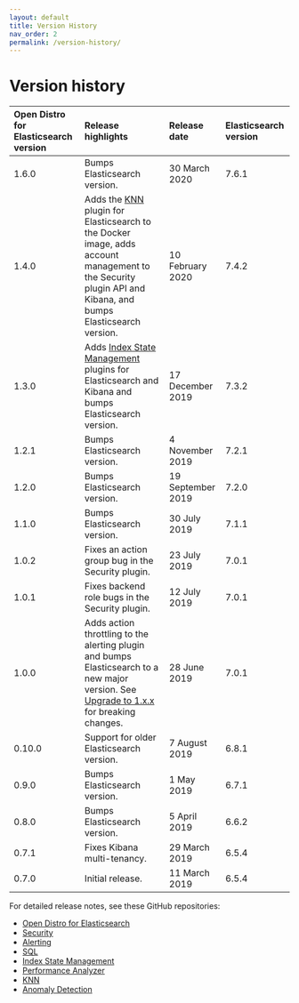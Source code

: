 ```yaml
---
layout: default
title: Version History
nav_order: 2
permalink: /version-history/
---
```


# Version history

Open Distro for Elasticsearch version | Release highlights | Release date | Elasticsearch version
:--- | :--- | :--- | :---
1.6.0 | Bumps Elasticsearch version. | 30 March 2020 | 7.6.1
1.4.0 | Adds the [KNN](../docs/knn/) plugin for Elasticsearch to the Docker image, adds account management to the Security plugin API and Kibana, and bumps Elasticsearch version. | 10 February 2020 | 7.4.2
1.3.0 | Adds [Index State Management](../docs/ism/) plugins for Elasticsearch and Kibana and bumps Elasticsearch version. | 17 December 2019 | 7.3.2
1.2.1 | Bumps Elasticsearch version. | 4 November 2019 | 7.2.1
1.2.0 | Bumps Elasticsearch version. | 19 September 2019 | 7.2.0
1.1.0 | Bumps Elasticsearch version. | 30 July 2019 | 7.1.1
1.0.2 | Fixes an action group bug in the Security plugin. | 23 July 2019 | 7.0.1
1.0.1 | Fixes backend role bugs in the Security plugin. | 12 July 2019 | 7.0.1
1.0.0 | Adds action throttling to the alerting plugin and bumps Elasticsearch to a new major version. See [Upgrade to 1.x.x](../docs/upgrade/1-0-0/) for breaking changes. | 28 June 2019 | 7.0.1
0.10.0 | Support for older Elasticsearch version. | 7 August 2019 | 6.8.1
0.9.0 | Bumps Elasticsearch version. | 1 May 2019 | 6.7.1
0.8.0 | Bumps Elasticsearch version. | 5 April 2019 | 6.6.2
0.7.1 | Fixes Kibana multi-tenancy. | 29 March 2019 | 6.5.4
0.7.0 | Initial release. | 11 March 2019 | 6.5.4

For detailed release notes, see these GitHub repositories:

- [Open Distro for Elasticsearch](https://github.com/opendistro-for-elasticsearch/opendistro-build/tree/master/release-notes)
- [Security](https://github.com/opendistro-for-elasticsearch/security/releases)
- [Alerting](https://github.com/opendistro-for-elasticsearch/alerting/releases)
- [SQL](https://github.com/opendistro-for-elasticsearch/sql/releases)
- [Index State Management](https://github.com/opendistro-for-elasticsearch/index-management/releases)
- [Performance Analyzer](https://github.com/opendistro-for-elasticsearch/performance-analyzer/releases)
- [KNN](https://github.com/opendistro-for-elasticsearch/k-NN/releases)
- [Anomaly Detection](https://github.com/opendistro-for-elasticsearch/anomaly-detection/releases)
